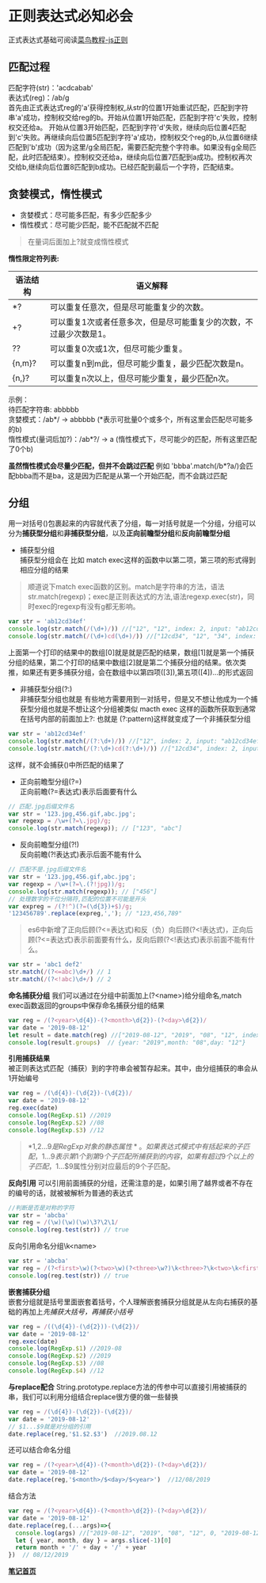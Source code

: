 # 正则表达式必知必会
正式表达式基础可阅读[菜鸟教程-js正则](https://www.runoob.com/jsref/jsref-obj-regexp.html)

## 匹配过程
匹配字符\(str\)：'acdcabab'  
表达式\(reg\)：/ab/g  
首先由正式表达式reg的'a'获得控制权,从str的位置1开始重试匹配，匹配到字符串'a'成功，控制权交给reg的b。开始从位置1开始匹配，匹配到字符'c'失败，控制权交还给a。
开始从位置3开始匹配，匹配到字符'd'失败，继续向后位置4匹配到'c'失败。再继续向后位置5匹配到字符'a'成功，控制权交个reg的b,从位置6继续匹配到'b'成功（因为这里/g全局匹配，需要匹配完整个字符串。如果没有g全局匹配，此时匹配结束）。控制权交还给a，继续向后位置7匹配到a成功。控制权再次交给b,继续向后位置8匹配到b成功。已经匹配到最后一个字符，匹配结束。


## 贪婪模式，惰性模式
- 贪婪模式：尽可能多匹配，有多少匹配多少
- 惰性模式：尽可能少匹配，能不匹配就不匹配

> 在量词后面加上?就变成惰性模式

**惰性限定符列表:**

语法结构|	语义解释
--|--
*?|  可以重复任意次，但是尽可能重复少的次数。
+?|  可以重复1次或者任意多次，但是尽可能重复少的次数，不过最少次数是1。
??|  可以重复0次或1次，但尽可能少重复。
{n,m}?|  可以重复n到m此，但尽可能少重复，最少匹配次数是n。
{n,}?|  可以重复n次以上，但尽可能少重复，最少匹配n次。

示例：  
待匹配字符串: abbbbb  
贪婪模式：/ab\*/  ->  abbbbb    (\*表示可批量0个或多个，所有这里会匹配尽可能多的b)  
惰性模式(量词后加?)：/ab*?/  ->  a      (惰性模式下，尽可能少的匹配，所有这里匹配了0个b)

**虽然惰性模式会尽量少匹配，但并不会跳过匹配**
例如 'bbba'.match(/b*?a/)会匹配bbba而不是ba，这是因为匹配是从第一个开始匹配，而不会跳过匹配

## 分组
用一对括号()包裹起来的内容就代表了分组，每一对括号就是一个分组，分组可以分为**捕获型分组**和**非捕获型分组**，以及**正向前瞻型分组**和**反向前瞻型分组**
- 捕获型分组  
捕获型分组会在 比如 match exec这样的函数中以第二项，第三项的形式得到相应分组的结果
> 顺道说下match exec函数的区别。match是字符串的方法，语法str.match(regexp)；exec是正则表达式的方法,语法regexp.exec(str)，同时exec的regexp有没有g都无影响。  
```js
var str = 'ab12cd34ef'
console.log(str.match(/(\d+)/)) //["12", "12", index: 2, input: "ab12cd34ef", groups: undefined]
console.log(str.match(/(\d+)cd(\d+)/)) //["12cd34", "12", "34", index: 2, input: "ab12cd34ef", groups: undefined]
```
上面第一个打印的结果中的数组[0]就是就是匹配的结果，数组[1]就是第一个捕获分组的结果，第二个打印的结果中数组[2]就是第二个捕获分组的结果。依次类推，如果还有更多捕获分组，会在数组中以第四项([3]),第五项([4])...的形式返回  

- 非捕获型分组(?:)  
非捕获型分组也就是 有些地方需要用到一对括号，但是又不想让他成为一个捕获型分组也就是不想让这个分组被类似 macth exec 这样的函数所获取到通常在括号内部的前面加上?: 也就是 (?:pattern)这样就变成了一个非捕获型分组  
```js
var str = 'ab12cd34ef'
console.log(str.match(/(?:\d+)/)) //["12", index: 2, input: "ab12cd34ef", groups: undefined]
console.log(str.match(/(?:\d+)cd(?:\d+)/)) //["12cd34", index: 2, input: "ab12cd34ef", groups: undefined]
```
这样，就不会捕获()中所匹配的结果了  

- 正向前瞻型分组(?=)   
正向前瞻(?=表达式)表示后面要有什么
```js
// 匹配.jpg后缀文件名
var str = '123.jpg,456.gif,abc.jpg';
var regexp = /\w+(?=\.jpg)/g; 
console.log(str.match(regexp)); // ["123", "abc"]
```

- 反向前瞻型分组(?!)  
反向前瞻(?!表达式)表示后面不能有什么
```js
// 匹配不是.jpg后缀文件名
var str = '123.jpg,456.gif,abc.jpg';
var regexp = /\w+(?=\.(?!jpg))/g; 
console.log(str.match(regexp)); // ["456"]  
// 处理数字的千位分隔符,匹配的位置不可能是开头
var expreg = /(?!^)(?=(\d{3})+$)/g;
'123456789'.replace(expreg,','); // "123,456,789"
```  

> es6中新增了正向后顾(?<=表达式)和反（负）向后顾(?<!表达式)，正向后顾(?<=表达式)表示前面要有什么，反向后顾(?<!表达式)表示前面不能有什么。

```js
var str = 'abc1 def2'
str.match(/(?<=abc)\d+/) // 1
str.match(/(?<!abc)\d+/) // 2
```

**命名捕获分组**
我们可以通过在分组中前面加上(?\<name\>)给分组命名,match exec函数返回的groups中保存命名捕获分组的结果 
```js
var reg = /(?<year>\d{4})-(?<month>\d{2})-(?<day>\d{2})/
var date = '2019-08-12'
let result = date.match(reg) //["2019-08-12", "2019", "08", "12", index: 0, input: "2019-08-12", groups: {year: "2019",month: "08",day: "12"}]
console.log(result.groups)  // {year: "2019",month: "08",day: "12"}
```
**引用捕获结果**  
被正则表达式匹配（捕获）到的字符串会被暂存起来。其中，由分组捕获的串会从1开始编号
```js
var reg = /(\d{4})-(\d{2})-(\d{2})/
var date = '2019-08-12'
reg.exec(date)
console.log(RegExp.$1) //2019
console.log(RegExp.$2) //08
console.log(RegExp.$3) //12
```
> *$1,$2...$9是RegExp对象的静态属性*。如果表达式模式中有括起来的子匹配，$1...$9表示第1个到第9个子匹配所捕获到的内容，如果有超过9个以上的子匹配，$1…$9属性分别对应最后的9个子匹配。


**反向引用**
可以引用前面捕获的分组，还需注意的是，如果引用了越界或者不存在的编号的话，就被被解析为普通的表达式
```js
//判断是否是对称的字符
var str = 'abcba'
var reg = /(\w)(\w)(\w)\3?\2\1/
console.log(reg.test(str)) // true
```
反向引用命名分组\k\<name\>
```js
var str = 'abcba'
var reg = /(?<first>\w)(?<two>\w)(?<three>\w?)\k<three>?\k<two>\k<first>/
console.log(reg.test(str)) // true
```


**嵌套捕获分组**  
嵌套分组就是括号里面嵌套着括号，个人理解嵌套捕获分组就是从左向右捕获的基础的再加上*先捕获大括号，再捕获小括号*
```js
var reg = /((\d{4})-(\d{2}))-(\d{2})/
var date = '2019-08-12'
reg.exec(date)
console.log(RegExp.$1) //2019-08
console.log(RegExp.$2) //2019
console.log(RegExp.$3) //08
console.log(RegExp.$4) //12
```

**与replace配合** 
String.prototype.replace方法的传参中可以直接引用被捕获的串，我们可以利用分组结合replace很方便的做一些替换  
```js
var reg = /(\d{4})-(\d{2})-(\d{2})/
var date = '2019-08-12'
// $1...$9就是对分组的引用
date.replace(reg,'$1.$2.$3')  //2019.08.12
```
还可以结合命名分组
```js
var reg = /(?<year>\d{4})-(?<month>\d{2})-(?<day>\d{2})/
var date = '2019-08-12'
date.replace(reg,'$<month>/$<day>/$<year>')  //12/08/2019
```
结合方法
```js
var reg = /(?<year>\d{4})-(?<month>\d{2})-(?<day>\d{2})/
var date = '2019-08-12'
date.replace(reg,(...args)=>{
  console.log(args) //["2019-08-12", "2019", "08", "12", 0, "2019-08-12", {year: "2019", month: "08", day: "12"}]
  let { year, month, day } = args.slice(-1)[0]
  return month + '/' + day + '/' + year
})  // 08/12/2019
```

**[笔记首页](http://localhost:3000/#/)**